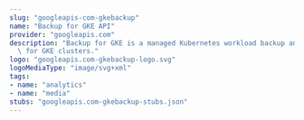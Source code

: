 ```yaml
---
slug: "googleapis-com-gkebackup"
name: "Backup for GKE API"
provider: "googleapis.com"
description: "Backup for GKE is a managed Kubernetes workload backup and restore service\
  \ for GKE clusters."
logo: "googleapis.com-gkebackup-logo.svg"
logoMediaType: "image/svg+xml"
tags:
- name: "analytics"
- name: "media"
stubs: "googleapis.com-gkebackup-stubs.json"
---
```


